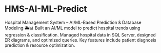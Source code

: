 # HMS-AI-ML-Predict
Hospital Management System – AI/ML-Based Prediction &amp; Database Modeling 🚑📊  Built an AI/ML model to predict hospital trends using regression &amp; classification. Managed hospital data in SQL Server, designed ER diagrams, and optimized queries. Key features include patient diagnosis prediction &amp; resource optimization.

